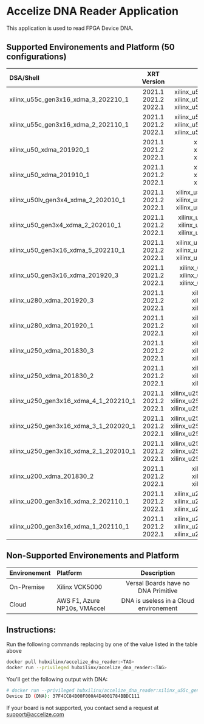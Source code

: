 # Accelize DNA Reader Application

This application is used to read FPGA Device DNA.


## Supported  Environements and Platform (50 configurations)

DSA/Shell    | XRT Version        | DockerHub TAG                                 |
:------------|:------------------:|:---------------------------------------------:|
xilinx_u55c_gen3x16_xdma_3_202210_1 | 2021.1 2021.2 2022.1 | xilinx_u55c_gen3x16_xdma_3_202210_1_2021.1 xilinx_u55c_gen3x16_xdma_3_202210_1_2021.2 xilinx_u55c_gen3x16_xdma_3_202210_1_2022.1 |
xilinx_u55c_gen3x16_xdma_2_202110_1 | 2021.1 2021.2 2022.1 | xilinx_u55c_gen3x16_xdma_2_202110_1_2021.1 xilinx_u55c_gen3x16_xdma_2_202110_1_2021.2 xilinx_u55c_gen3x16_xdma_2_202110_1_2022.1 |
xilinx_u50_xdma_201920_1 | 2021.1 2021.2 2022.1 | xilinx_u50_xdma_201920_1_2021.1 xilinx_u50_xdma_201920_1_2021.2 xilinx_u50_xdma_201920_1_2022.1 |
xilinx_u50_xdma_201910_1 | 2021.1 2021.2 2022.1 | xilinx_u50_xdma_201910_1_2021.1 xilinx_u50_xdma_201910_1_2021.2 xilinx_u50_xdma_201910_1_2022.1 |
xilinx_u50lv_gen3x4_xdma_2_202010_1 | 2021.1 2021.2 2022.1 | xilinx_u50lv_gen3x4_xdma_2_202010_1_2021.1 xilinx_u50lv_gen3x4_xdma_2_202010_1_2021.2 xilinx_u50lv_gen3x4_xdma_2_202010_1_2022.1 |
xilinx_u50_gen3x4_xdma_2_202010_1 | 2021.1 2021.2 2022.1 | xilinx_u50_gen3x4_xdma_2_202010_1_2021.1 xilinx_u50_gen3x4_xdma_2_202010_1_2021.2 xilinx_u50_gen3x4_xdma_2_202010_1_2022.1 |
xilinx_u50_gen3x16_xdma_5_202210_1 | 2021.1 2021.2 2022.1 | xilinx_u50_gen3x16_xdma_5_202210_1_2021.1 xilinx_u50_gen3x16_xdma_5_202210_1_2021.2 xilinx_u50_gen3x16_xdma_5_202210_1_2022.1 |
xilinx_u50_gen3x16_xdma_201920_3 | 2021.1 2021.2 2022.1 | xilinx_u50_gen3x16_xdma_201920_3_2021.1 xilinx_u50_gen3x16_xdma_201920_3_2021.2 xilinx_u50_gen3x16_xdma_201920_3_2022.1 |
xilinx_u280_xdma_201920_3 | 2021.1 2021.2 2022.1 | xilinx_u280_xdma_201920_3_2021.1 xilinx_u280_xdma_201920_3_2021.2 xilinx_u280_xdma_201920_3_2022.1 |
xilinx_u280_xdma_201920_1 | 2021.1 2021.2 2022.1 | xilinx_u280_xdma_201920_1_2021.1 xilinx_u280_xdma_201920_1_2021.2 xilinx_u280_xdma_201920_1_2022.1 |
xilinx_u250_xdma_201830_3 | 2021.1 2021.2 2022.1 | xilinx_u250_xdma_201830_3_2021.1 xilinx_u250_xdma_201830_3_2021.2 xilinx_u250_xdma_201830_3_2022.1 |
xilinx_u250_xdma_201830_2 | 2021.1 2021.2 2022.1 | xilinx_u250_xdma_201830_2_2021.1 xilinx_u250_xdma_201830_2_2021.2 xilinx_u250_xdma_201830_2_2022.1 |
xilinx_u250_gen3x16_xdma_4_1_202210_1 | 2021.1 2021.2 2022.1 | xilinx_u250_gen3x16_xdma_4_1_202210_1_2021.1 xilinx_u250_gen3x16_xdma_4_1_202210_1_2021.2 xilinx_u250_gen3x16_xdma_4_1_202210_1_2022.1 |
xilinx_u250_gen3x16_xdma_3_1_202020_1 | 2021.1 2021.2 2022.1 | xilinx_u250_gen3x16_xdma_3_1_202020_1_2021.1 xilinx_u250_gen3x16_xdma_3_1_202020_1_2021.2 xilinx_u250_gen3x16_xdma_3_1_202020_1_2022.1 |
xilinx_u250_gen3x16_xdma_2_1_202010_1 | 2021.1 2021.2 2022.1 | xilinx_u250_gen3x16_xdma_2_1_202010_1_2021.1 xilinx_u250_gen3x16_xdma_2_1_202010_1_2021.2 xilinx_u250_gen3x16_xdma_2_1_202010_1_2022.1 |
xilinx_u200_xdma_201830_2 | 2021.1 2021.2 2022.1 | xilinx_u200_xdma_201830_2_2021.1 xilinx_u200_xdma_201830_2_2021.2 xilinx_u200_xdma_201830_2_2022.1 |
xilinx_u200_gen3x16_xdma_2_202110_1 | 2021.1 2021.2 2022.1 | xilinx_u200_gen3x16_xdma_2_202110_1_2021.1 xilinx_u200_gen3x16_xdma_2_202110_1_2021.2 xilinx_u200_gen3x16_xdma_2_202110_1_2022.1 |
xilinx_u200_gen3x16_xdma_1_202110_1 | 2021.1 2021.2 2022.1 | xilinx_u200_gen3x16_xdma_1_202110_1_2021.1 xilinx_u200_gen3x16_xdma_1_202110_1_2021.2 xilinx_u200_gen3x16_xdma_1_202110_1_2022.1 |


## Non-Supported  Environements and Platform

Environement    | Platform                       | Description                                 |
:---------------|:-------------------------------|:-------------------------------------------:|
On-Premise      |Xilinx VCK5000                  |Versal Boards have no DNA Primitive          |
Cloud           |AWS F1, Azure NP10s, VMAccel    |DNA is useless in a Cloud environement       |


## Instructions:

Run the following commands replacing <TAG> by one of the value listed in the table above

```bash
docker pull hubxilinx/accelize_dna_reader:<TAG>
docker run --privileged hubxilinx/accelize_dna_reader:<TAG>
```

You'll get the following output with DNA:

```bash
# docker run --privileged hubxilinx/accelize_dna_reader:xilinx_u55c_gen3x16_xdma_3_202210_1_2021.2
Device ID (DNA): 37F4CC84B00F000A4D4001784BBDC111

```

If your board is not supported, you contact send a request at [support@accelize.com](mailto:support@accelize.com)
